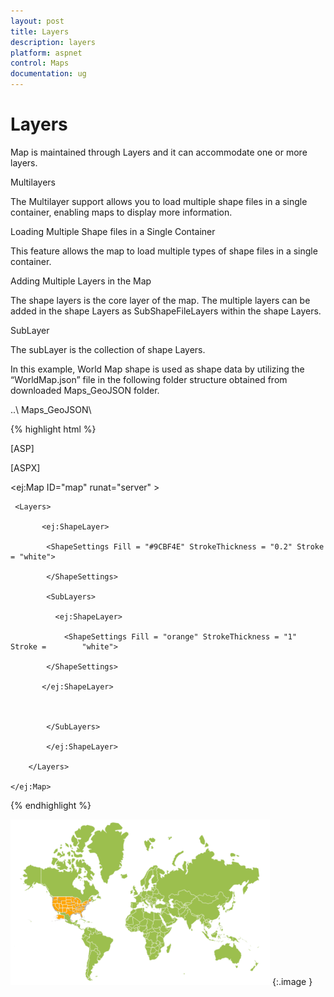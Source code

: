 ```yaml
---
layout: post
title: Layers
description: layers
platform: aspnet
control: Maps
documentation: ug
---
```


# Layers

Map is maintained through Layers and it can accommodate one or more layers.

Multilayers

The Multilayer support allows you to load multiple shape files in a single container, enabling maps to display more information.

Loading Multiple Shape files in a Single Container

This feature allows the map to load multiple types of shape files in a single container.

Adding Multiple Layers in the Map 

The shape layers is the core layer of the map. The multiple layers can be added in the shape Layers as SubShapeFileLayers within the shape Layers.

SubLayer

The subLayer is the collection of shape Layers. 

In this example, World Map shape is used as shape data by utilizing the “WorldMap.json” file in the following folder structure obtained from downloaded Maps_GeoJSON folder.

..\ Maps_GeoJSON\



{% highlight html %}

[ASP]



[ASPX]

  <ej:Map ID="map" runat="server" >

     <Layers>                

           <ej:ShapeLayer>

            <ShapeSettings Fill = "#9CBF4E" StrokeThickness = "0.2" Stroke = "white">

            </ShapeSettings> 

            <SubLayers>

              <ej:ShapeLayer>

                <ShapeSettings Fill = "orange" StrokeThickness = "1" Stroke =        "white">

            </ShapeSettings>

           </ej:ShapeLayer>



            </SubLayers>         

            </ej:ShapeLayer>

        </Layers>

    </ej:Map>





{% endhighlight %}



![](Layers_images/Layers_img1.png)
{:.image }


